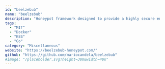 ```yaml
---
id: "beelzebub"
name: "beelzebub"
description: "Honeypot framework designed to provide a highly secure environment for detecting and analyzing cyber attacks."
tags:
  - "MIT"
  - "Docker"
  - "K8S"
  - "Go"
category: "Miscellaneous"
website: "https://beelzebub-honeypot.com/"
github: "https://github.com/mariocandela/beelzebub"
#image: "/placeholder.svg?height=300&width=400"
---
```


